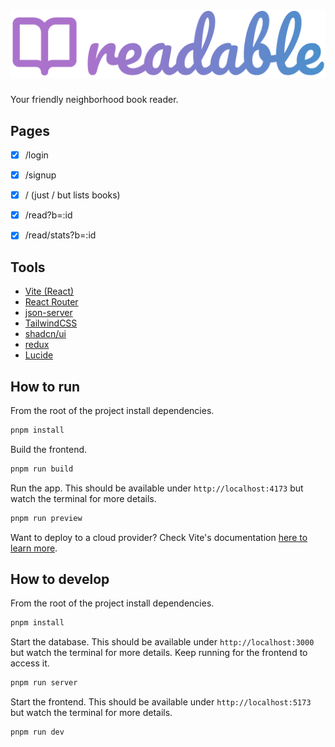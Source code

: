 # ![readable](./src/assets/readable.png)
Your friendly neighborhood book reader.


## Pages
- [x] /login
- [x] /signup
- [x] / (just / but lists books)
- [x] /read?b=:id
- [x] /read/stats?b=:id


## Tools
- [Vite (React)](https://vite.dev/)
- [React Router](https://reactrouter.com/home)
- [json-server](https://www.npmjs.com/package/json-server)
- [TailwindCSS](https://tailwindcss.com/)
- [shadcn/ui](https://ui.shadcn.com/)
- [redux](https://react-redux.js.org/)
- [Lucide](https://lucide.dev/)


## How to run
From the root of the project install dependencies.
```sh
pnpm install
```

Build the frontend.
```sh
pnpm run build
```

Run the app. This should be available under `http://localhost:4173` but watch the terminal for more details.
```sh
pnpm run preview
```

Want to deploy to a cloud provider? Check Vite's documentation [here to learn more](https://vite.dev/guide/static-deploy.html).


## How to develop
From the root of the project install dependencies.
```sh
pnpm install
```

Start the database. This should be available under `http://localhost:3000` but watch the terminal for more details. Keep running for the frontend to access it.
```sh
pnpm run server
```

Start the frontend. This should be available under `http://localhost:5173` but watch the terminal for more details.
```sh
pnpm run dev
```

